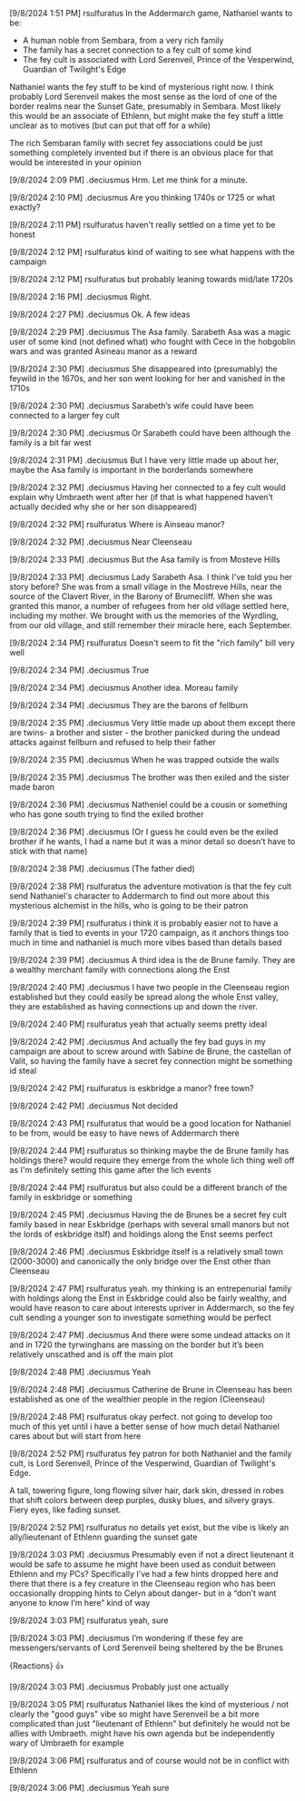 
[9/8/2024 1:51 PM] rsulfuratus
In the Addermarch game, Nathaniel wants to be:
- A human noble from Sembara, from a very rich family
- The family has a secret connection to a fey cult of some kind
- The fey cult is associated with Lord Serenveil, Prince of the Vesperwind, Guardian of Twilight's Edge

Nathaniel wants the fey stuff to be kind of mysterious right now. I think probably Lord Serenveil makes the most sense as the lord of one of the border realms near the Sunset Gate, presumably in Sembara. Most likely this would be an associate of Ethlenn, but might make the fey stuff a little unclear as to motives (but can put that off for a while)

The rich Sembaran family with secret fey associations could be just something completely invented but if there is an obvious place for that would be interested in your opinion


[9/8/2024 2:09 PM] .deciusmus
Hrm. Let me think for a minute.


[9/8/2024 2:10 PM] .deciusmus
Are you thinking 1740s or 1725 or what exactly?


[9/8/2024 2:11 PM] rsulfuratus
haven't really settled on a time yet to be honest


[9/8/2024 2:12 PM] rsulfuratus
kind of waiting to see what happens with the campaign


[9/8/2024 2:12 PM] rsulfuratus
but probably leaning towards mid/late 1720s


[9/8/2024 2:16 PM] .deciusmus
Right.


[9/8/2024 2:27 PM] .deciusmus
Ok. A few ideas


[9/8/2024 2:29 PM] .deciusmus
The Asa family. Sarabeth Asa was a magic user of some kind (not defined what) who fought with Cece in the hobgoblin wars and was granted Asineau manor as a reward


[9/8/2024 2:30 PM] .deciusmus
She disappeared into (presumably) the feywild in the 1670s, and her son went looking for her and vanished in the 1710s


[9/8/2024 2:30 PM] .deciusmus
Sarabeth’s wife could have been connected to a larger fey cult


[9/8/2024 2:30 PM] .deciusmus
Or Sarabeth could have been although the family is a bit far west


[9/8/2024 2:31 PM] .deciusmus
But I have very little made up about her, maybe the Asa family is important in the borderlands somewhere


[9/8/2024 2:32 PM] .deciusmus
Having her connected to a fey cult would explain why Umbraeth went after her (if that is what happened haven’t actually decided why she or her son disappeared)


[9/8/2024 2:32 PM] rsulfuratus
Where is Ainseau manor?


[9/8/2024 2:32 PM] .deciusmus
Near Cleenseau


[9/8/2024 2:33 PM] .deciusmus
But the Asa family is from Mosteve Hills


[9/8/2024 2:33 PM] .deciusmus
Lady Sarabeth Asa. I think I've told you her story before? She was from a small village in the Mostreve Hills, near the source of the Clavert River, in the Barony of Brumecliff. When she was granted this manor, a number of refugees from her old village settled here, including my mother. We brought with us the memories of the Wyrdling, from our old village, and still remember their miracle here, each September.


[9/8/2024 2:34 PM] rsulfuratus
Doesn't seem to fit the "rich family" bill very well


[9/8/2024 2:34 PM] .deciusmus
True


[9/8/2024 2:34 PM] .deciusmus
Another idea. Moreau family


[9/8/2024 2:34 PM] .deciusmus
They are the barons of fellburn


[9/8/2024 2:35 PM] .deciusmus
Very little made up about them except there are twins- a brother and sister - the brother panicked during the undead attacks against fellburn and refused to help their father


[9/8/2024 2:35 PM] .deciusmus
When he was trapped outside the walls


[9/8/2024 2:35 PM] .deciusmus
The brother was then exiled and the sister made baron


[9/8/2024 2:36 PM] .deciusmus
Natheniel could be a cousin or something who has gone south trying to find the exiled brother


[9/8/2024 2:36 PM] .deciusmus
(Or I guess he could even be the exiled brother if he wants, I had a name but it was a minor detail so doesn’t have to stick with that name)


[9/8/2024 2:38 PM] .deciusmus
(The father died)


[9/8/2024 2:38 PM] rsulfuratus
the adventure motivation is that the fey cult send Nathaniel's character to Addermarch to find out more about this mysterious alchemist in the hills, who is going to be their patron


[9/8/2024 2:39 PM] rsulfuratus
i think it is probably easier not to have a family that is tied to events in your 1720 campaign, as it anchors things too much in time and nathaniel is much more vibes based than details based


[9/8/2024 2:39 PM] .deciusmus
A third idea is the de Brune family. They are a wealthy merchant family with connections along the Enst


[9/8/2024 2:40 PM] .deciusmus
I have two people in the Cleenseau region established but they could easily be spread along the whole Enst valley, they are established as having connections up and down the river.


[9/8/2024 2:40 PM] rsulfuratus
yeah that actually seems pretty ideal


[9/8/2024 2:42 PM] .deciusmus
And actually the fey bad guys in my campaign are about to screw around with Sabine de Brune, the castellan of Valit, so having the family have a secret fey connection might be something id steal


[9/8/2024 2:42 PM] rsulfuratus
is eskbridge a manor? free town?


[9/8/2024 2:42 PM] .deciusmus
Not decided


[9/8/2024 2:43 PM] rsulfuratus
that would be a good location for Nathaniel to be from, would be easy to have news of Addermarch there


[9/8/2024 2:44 PM] rsulfuratus
so thinking maybe the de Brune family has holdings there? would require they emerge from the whole lich thing well off as I'm definitely setting this game after the lich events


[9/8/2024 2:44 PM] rsulfuratus
but also could be a different branch of the family in eskbridge or something


[9/8/2024 2:45 PM] .deciusmus
Having the de Brunes be a secret fey cult family based in near Eskbridge (perhaps with several small manors but not the lords of eskbridge itslf) and holdings along the Enst seems perfect


[9/8/2024 2:46 PM] .deciusmus
Eskbridge itself is a relatively small town (2000-3000) and canonically the only bridge over the Enst other than Cleenseau


[9/8/2024 2:47 PM] rsulfuratus
yeah. my thinking is an entrepenurial family with holdings along the Enst in Eskbridge could also be fairly wealthy, and would have reason to care about interests upriver in Addermarch, so the fey cult sending a younger son to investigate something would be perfect


[9/8/2024 2:47 PM] .deciusmus
And there were some undead attacks on it and in 1720 the tyrwinghans are massing on the border but it’s been relatively unscathed and is off the main plot


[9/8/2024 2:48 PM] .deciusmus
Yeah


[9/8/2024 2:48 PM] .deciusmus
Catherine de Brune in Cleenseau has been established as one of the wealthier people in the region (Cleenseau)


[9/8/2024 2:48 PM] rsulfuratus
okay perfect. not going to develop too much of this yet until i have a better sense of how much detail Nathaniel cares about but will start from here


[9/8/2024 2:52 PM] rsulfuratus
fey patron for both Nathaniel and the family cult, is Lord Serenveil, Prince of the Vesperwind, Guardian of Twilight's Edge.

A tall, towering figure, long flowing silver hair, dark skin, dressed in robes that shift colors between deep purples, dusky blues, and silvery grays. Fiery eyes, like fading sunset.


[9/8/2024 2:52 PM] rsulfuratus
no details yet exist, but the vibe is likely an ally/lieutenant of Ethlenn guarding the sunset gate


[9/8/2024 3:03 PM] .deciusmus
Presumably even if not a direct lieutenant it would be safe to assume he might have been used as conduit between Ethlenn and my PCs? Specifically I’ve had a few hints dropped here and there that there is a fey creature in the Cleenseau region who has been occasionally dropping hints to Celyn about danger- but in a “don’t want anyone to know I’m here” kind of way


[9/8/2024 3:03 PM] rsulfuratus
yeah, sure


[9/8/2024 3:03 PM] .deciusmus
I’m wondering if these fey are messengers/servants of Lord Serenveil being sheltered by the be Brunes




{Reactions}
👍

[9/8/2024 3:03 PM] .deciusmus
Probably just one actually


[9/8/2024 3:05 PM] rsulfuratus
Nathaniel likes the kind of mysterious / not clearly the "good guys" vibe so might have Serenveil be a bit more complicated than just "lieutenant of Ethlenn" but definitely he would not be allies with Umbraeth. might have his own agenda but be independently wary of Umbraeth for example


[9/8/2024 3:06 PM] rsulfuratus
and of course would not be in conflict with Ethlenn


[9/8/2024 3:06 PM] .deciusmus
Yeah sure

